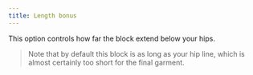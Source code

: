 ```yaml
---
title: Length bonus
---
```


This option controls how far the block extend below your hips.

> Note that by default this block is as long as your hip line, which is almost certainly too short for the final garment.